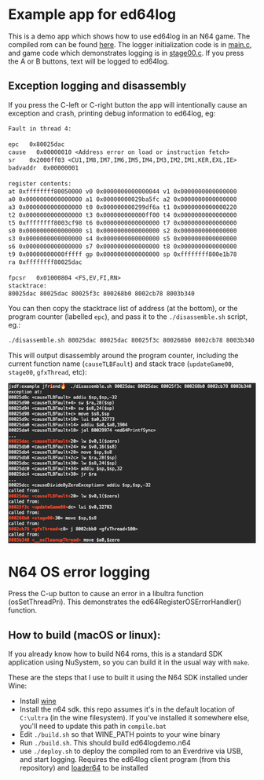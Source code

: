 # Example app for ed64log

This is a demo app which shows how to use ed64log in an N64 game. The compiled rom can be found [here](ed64logdemo.zip). The logger initialization code is in [main.c](https://github.com/jsdf/ed64log/blob/master/example/main.c#L15-L18), and game code which demonstrates logging is in [stage00.c](stage00.c). If you press the A or B buttons, text will be logged to ed64log.

## Exception logging and disassembly

If you press the C-left or C-right button the app will intentionally cause an exception and crash, printing debug information to ed64log, eg:

```
Fault in thread 4:

epc   0x80025dac
cause   0x00000010 <Address error on load or instruction fetch>
sr    0x2000ff03 <CU1,IM8,IM7,IM6,IM5,IM4,IM3,IM2,IM1,KER,EXL,IE>
badvaddr  0x00000001

register contents:
at 0xffffffff80050000 v0 0x0000000000000044 v1 0x0000000000000000
a0 0x0000000000000000 a1 0x00000000029ba5fc a2 0x0000000000000000
a3 0x0000000000000000 t0 0x000000000299df6a t1 0x0000000000000220
t2 0x0000000000000000 t3 0x000000000000ff00 t4 0x0000000000000000
t5 0xffffffff8003cf98 t6 0x0000000000000000 t7 0x0000000000000000
s0 0x0000000000000000 s1 0x0000000000000000 s2 0x0000000000000000
s3 0x0000000000000000 s4 0x0000000000000000 s5 0x0000000000000000
s6 0x0000000000000000 s7 0x0000000000000000 t8 0x0000000000000000
t9 0x00000000000fffff gp 0x0000000000000000 sp 0xffffffff800e1b78
ra 0xffffffff80025dac

fpcsr   0x01000804 <FS,EV,FI,RN>
stacktrace:
80025dac 80025dac 80025f3c 800268b0 8002cb78 8003b340 
```

You can then copy the stacktrace list of address (at the bottom), or the program counter (labelled `epc`), and pass it to the `./disassemble.sh` script, eg.:

```bash
./disassemble.sh 80025dac 80025dac 80025f3c 800268b0 8002cb78 8003b340
```

This will output disassembly around the program counter, including the current function name (`causeTLBFault`) and stack trace (`updateGame00`, `stage00`, `gfxThread`, etc):

![disassembly screenshot](stacktrace.png)

# N64 OS error logging

Press the C-up button to cause an error in a libultra function (osSetThreadPri). This demonstrates the ed64RegisterOSErrorHandler() function.
 
## How to build (macOS or linux):

If you already know how to build N64 roms, this is a standard SDK application using NuSystem, so you can build it in the usual way with `make`.

These are the steps that I use to built it using the N64 SDK installed under Wine:

- Install [wine](https://www.winehq.org/)
- Install the n64 sdk. this repo assumes it's in the default location of `C:\ultra` (in the wine filesystem). If you've installed it somewhere else, you'll need to update this path in `compile.bat`
- Edit `./build.sh` so that WINE_PATH points to your wine binary
- Run `./build.sh`. This should build ed64logdemo.n64
- use `./deploy.sh` to deploy the compiled rom to an Everdrive via USB, and start logging. Requires the ed64log client program (from this repository) and [loader64](https://github.com/jsdf/loader64) to be installed

